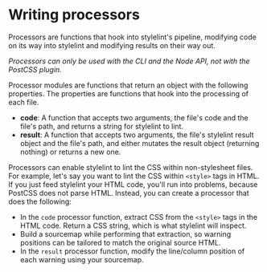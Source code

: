 # Writing processors

Processors are functions that hook into stylelint's pipeline, modifying code on its way into stylelint and modifying results on their way out.

*Processors can only be used with the CLI and the Node API, not with the PostCSS plugin.*

Processor modules are functions that return an object with the following properties. The properties are functions that hook into the processing of each file.

- **code**: A function that accepts two arguments, the file's code and the file's path, and returns a string for stylelint to lint.
- **result**: A function that accepts two arguments, the file's stylelint result object and the file's path, and either mutates the result object (returning nothing) or returns a new one.

Processors can enable stylelint to lint the CSS within non-stylesheet files. For example, let's say you want to lint the CSS within `<style>` tags in HTML. If you just feed stylelint your HTML code, you'll run into problems, because PostCSS does not parse HTML. Instead, you can create a processor that does the following:

- In the `code` processor function, extract CSS from the `<style>` tags in the HTML code. Return a CSS string, which is what stylelint will inspect.
- Build a sourcemap while performing that extraction, so warning positions can be tailored to match the original source HTML.
- In the `result` processor function, modify the line/column position of each warning using your sourcemap.
